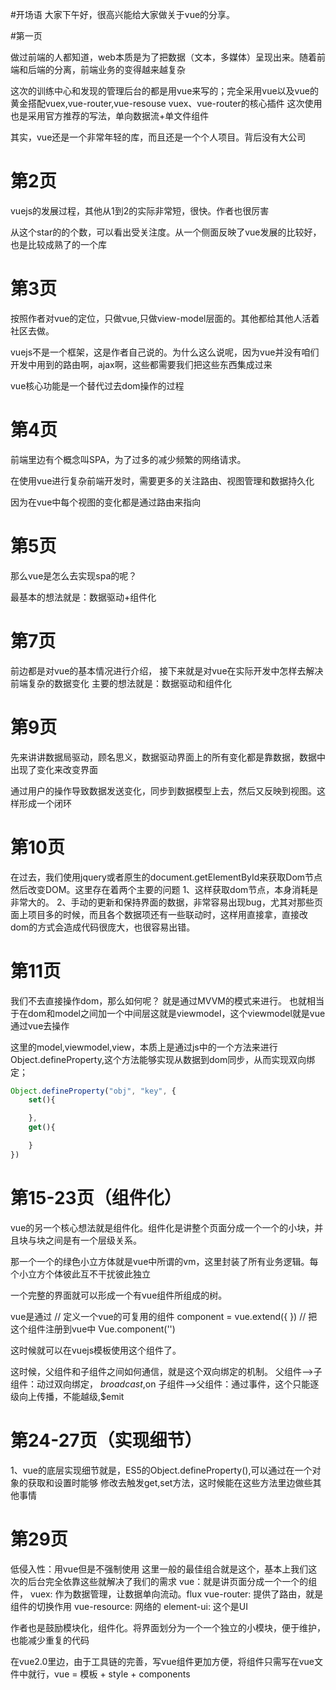 #开场语
大家下午好，很高兴能给大家做关于vue的分享。

#第一页

做过前端的人都知道，web本质是为了把数据（文本，多媒体）呈现出来。随着前端和后端的分离，前端业务的变得越来越复杂

这次的训练中心和发现的管理后台的都是用vue来写的；完全采用vue以及vue的黄金搭配vuex,vue-router,vue-resouse
vuex、vue-router的核心插件
这次使用也是采用官方推荐的写法，单向数据流+单文件组件


其实，vue还是一个非常年轻的库，而且还是一个个人项目。背后没有大公司

# 第2页

vuejs的发展过程，其他从1到2的实际非常短，很快。作者也很厉害

从这个star的的个数，可以看出受关注度。从一个侧面反映了vue发展的比较好，也是比较成熟了的一个库


# 第3页

按照作者对vue的定位，只做vue,只做view-model层面的。其他都给其他人活着社区去做。

vuejs不是一个框架，这是作者自己说的。为什么这么说呢，因为vue并没有咱们开发中用到的路由啊，ajax啊，这些都需要我们把这些东西集成过来

vue核心功能是一个替代过去dom操作的过程


# 第4页

前端里边有个概念叫SPA，为了过多的减少频繁的网络请求。

在使用vue进行复杂前端开发时，需要更多的关注路由、视图管理和数据持久化

因为在vue中每个视图的变化都是通过路由来指向


# 第5页
那么vue是怎么去实现spa的呢？

最基本的想法就是：数据驱动+组件化


# 第7页
前边都是对vue的基本情况进行介绍，
接下来就是对vue在实际开发中怎样去解决前端复杂的数据变化
主要的想法就是：数据驱动和组件化

# 第9页
先来讲讲数据局驱动，顾名思义，数据驱动界面上的所有变化都是靠数据，数据中出现了变化来改变界面

通过用户的操作导致数据发送变化，同步到数据模型上去，然后又反映到视图。这样形成一个闭环

# 第10页

在过去，我们使用jquery或者原生的document.getElementById来获取Dom节点然后改变DOM。这里存在着两个主要的问题
1、这样获取dom节点，本身消耗是非常大的。
2、手动的更新和保持界面的数据，非常容易出现bug，尤其对那些页面上项目多的时候，而且各个数据项还有一些联动时，这样用直接拿，直接改dom的方式会造成代码很庞大，也很容易出错。

# 第11页
我们不去直接操作dom，那么如何呢？ 就是通过MVVM的模式来进行。
也就相当于在dom和model之间加一个中间层这就是viewmodel，这个viewmodel就是vue
通过vue去操作

这里的model,viewmodel,view，本质上是通过js中的一个方法来进行
Object.defineProperty,这个方法能够实现从数据到dom同步，从而实现双向绑定；

```javascript
Object.defineProperty("obj", "key", {
    set(){

    },
    get(){

    }
})
```

# 第15-23页（组件化）
vue的另一个核心想法就是组件化。组件化是讲整个页面分成一个一个的小块，并且块与块之间是有一个层级关系。

那一个一个的绿色小立方体就是vue中所谓的vm，这里封装了所有业务逻辑。每个小立方个体彼此互不干扰彼此独立

一个完整的界面就可以形成一个有vue组件所组成的树。

vue是通过
// 定义一个vue的可复用的组件
component = vue.extend({
})
// 把这个组件注册到vue中
Vue.component('')

这时候就可以在vuejs模板使用这个组件了。

这时候，父组件和子组件之间如何通信，就是这个双向绑定的机制。
父组件——>子组件：动过双向绑定， $broadcast,$on
子组件——>父组件：通过事件，这个只能逐级向上传播，不能越级,$emit


# 第24-27页（实现细节）
1、vue的底层实现细节就是，ES5的Object.defineProperty(),可以通过在一个对象的获取和设置时能够
修改去触发get,set方法，这时候能在这些方法里边做些其他事情


# 第29页
低侵入性：用vue但是不强制使用
这里一般的最佳组合就是这个，基本上我们这次的后台完全依靠这些就解决了我们的需求
vue：就是讲页面分成一个一个的组件，
vuex: 作为数据管理，让数据单向流动。flux
vue-router: 提供了路由，就是组件的切换作用
vue-resource: 网络的
element-ui: 这个是UI


作者也是鼓励模块化，组件化。将界面划分为一个一个独立的小模块，便于维护，也能减少重复的代码

在vue2.0里边，由于工具链的完善，写vue组件更加方便，将组件只需写在vue文件中就行，vue = 模板 + style + components

